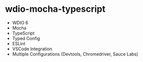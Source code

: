 # wdio-mocha-typescript
- WDIO 6
- Mocha
- TypeScript
- Typed Config
- ESLint
- VSCode Integration
- Multiple Configurations (Devtools, Chromedriver, Sauce Labs)
